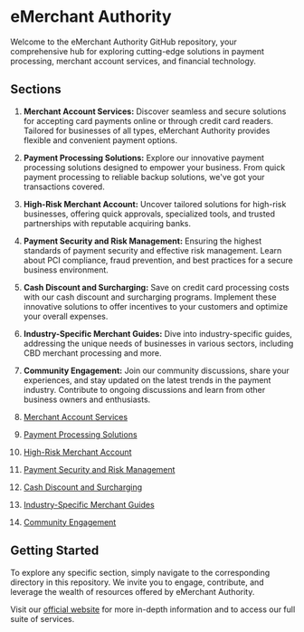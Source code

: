 # eMerchant Authority

Welcome to the eMerchant Authority GitHub repository, your comprehensive hub for exploring cutting-edge solutions in payment processing, merchant account services, and financial technology.

## Sections

1. **Merchant Account Services:** Discover seamless and secure solutions for accepting card payments online or through credit card readers. Tailored for businesses of all types, eMerchant Authority provides flexible and convenient payment options.

2. **Payment Processing Solutions:** Explore our innovative payment processing solutions designed to empower your business. From quick payment processing to reliable backup solutions, we've got your transactions covered.

3. **High-Risk Merchant Account:** Uncover tailored solutions for high-risk businesses, offering quick approvals, specialized tools, and trusted partnerships with reputable acquiring banks.

4. **Payment Security and Risk Management:** Ensuring the highest standards of payment security and effective risk management. Learn about PCI compliance, fraud prevention, and best practices for a secure business environment.

5. **Cash Discount and Surcharging:** Save on credit card processing costs with our cash discount and surcharging programs. Implement these innovative solutions to offer incentives to your customers and optimize your overall expenses.

6. **Industry-Specific Merchant Guides:** Dive into industry-specific guides, addressing the unique needs of businesses in various sectors, including CBD merchant processing and more.

7. **Community Engagement:** Join our community discussions, share your experiences, and stay updated on the latest trends in the payment industry. Contribute to ongoing discussions and learn from other business owners and enthusiasts.



1. [Merchant Account Services](merchant-account-services/README.md)
2. [Payment Processing Solutions](payment-processing-solutions/README.md)
3. [High-Risk Merchant Account](high-risk-merchant-account/README.md)
4. [Payment Security and Risk Management](payment-security-and-risk/README.md)
5. [Cash Discount and Surcharging](cash-discount-surcharging/README.md)
6. [Industry-Specific Merchant Guides](industry-merchant-guides/README.md)
7. [Community Engagement](community-engagement/README.md)



## Getting Started

To explore any specific section, simply navigate to the corresponding directory in this repository. We invite you to engage, contribute, and leverage the wealth of resources offered by eMerchant Authority.

Visit our [official website](https://emerchantauthority.com) for more in-depth information and to access our full suite of services.
